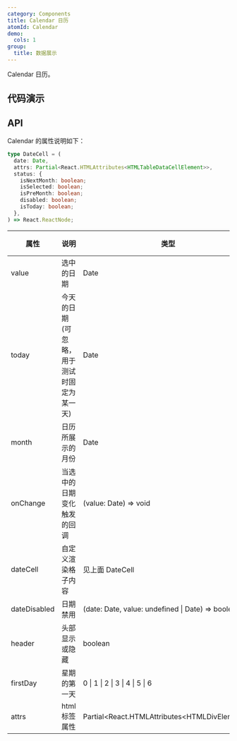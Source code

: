 ```yaml
---
category: Components
title: Calendar 日历
atomId: Calendar
demo:
  cols: 1
group:
  title: 数据展示
---
```


Calendar 日历。

## 代码演示

<!-- prettier-ignore -->
<code src="./demo/basic.tsx"></code>
<code src="./demo/date-cell.tsx"></code>
<code src="./demo/header.tsx"></code>
<code src="./demo/week-start.tsx"></code>
<code src="./demo/date-disabled.tsx"></code>

## API

Calendar 的属性说明如下：

```typescript
type DateCell = (
  date: Date,
  attrs: Partial<React.HTMLAttributes<HTMLTableDataCellElement>>,
  status: {
    isNextMonth: boolean;
    isSelected: boolean;
    isPreMonth: boolean;
    disabled: boolean;
    isToday: boolean;
  },
) => React.ReactNode;
```

| 属性         | 说明                                       | 类型                                              | 默认值     | 版本 |
| ------------ | ------------------------------------------ | ------------------------------------------------- | ---------- | ---- |
| value        | 选中的日期                                 | Date                                              | new Date() | --   |
| today        | 今天的日期(可忽略，用于测试时固定为某一天) | Date                                              | new Date() | --   |
| month        | 日历所展示的月份                           | Date                                              | new Date() | --   |
| onChange     | 当选中的日期变化触发的回调                 | (value: Date) => void                             | --         | --   |
| dateCell     | 自定义渲染格子内容                         | 见上面 DateCell                                   | --         | --   |
| dateDisabled | 日期禁用                                   | (date: Date, value: undefined \| Date) => boolean | --         | --   |
| header       | 头部显示或隐藏                             | boolean                                           | true       | --   |
| firstDay     | 星期的第一天                               | 0 \| 1 \| 2 \| 3 \| 4 \| 5 \| 6                   | 0          | --   |
| attrs        | html 标签属性                              | Partial\<React.HTMLAttributes\<HTMLDivElement>>   | --         | --   |

